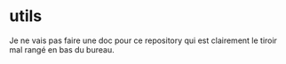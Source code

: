 # utils
Je ne vais pas faire une doc pour ce repository qui est clairement le tiroir mal rangé en bas du bureau.
